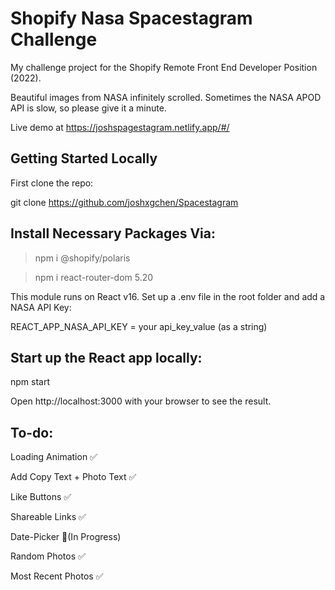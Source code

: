 # Shopify Nasa Spacestagram Challenge

My challenge project for the Shopify Remote Front End Developer Position (2022).

Beautiful images from NASA infinitely scrolled. Sometimes the NASA APOD API is slow, so please give it a minute.

Live demo at https://joshspagestagram.netlify.app/#/ 

## Getting Started Locally


First clone the repo:

git clone https://github.com/joshxgchen/Spacestagram


## Install Necessary Packages Via:

>npm i @shopify/polaris

>npm i react-router-dom 5.20


This module runs on React v16. 
Set up a .env file in the root folder and add a NASA API Key:

REACT_APP_NASA_API_KEY = your api_key_value (as a string)

## Start up the React app locally:

npm start

Open http://localhost:3000 with your browser to see the result.

## To-do:

Loading Animation ✅

Add Copy Text + Photo Text ✅

Like Buttons ✅

Shareable Links ✅

Date-Picker 📝(In Progress)

Random Photos ✅

Most Recent Photos ✅

